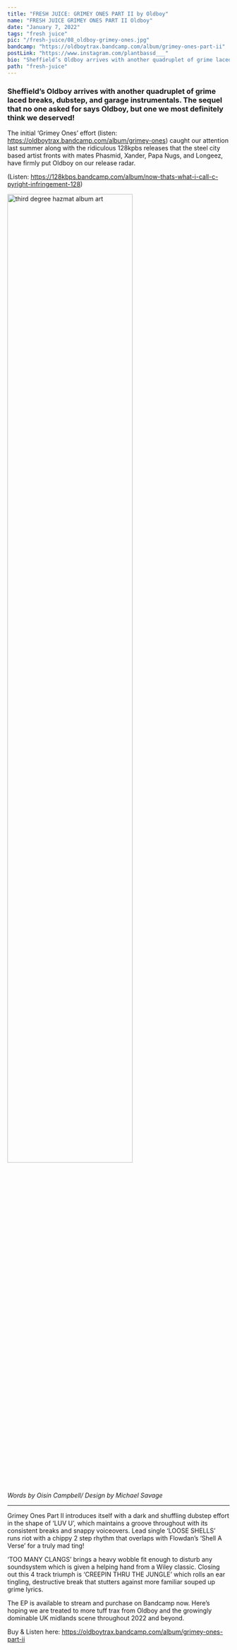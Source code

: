 ```yaml
---
title: "FRESH JUICE: GRIMEY ONES PART II by Oldboy"
name: "FRESH JUICE GRIMEY ONES PART II Oldboy"
date: "January 7, 2022"
tags: "fresh juice"
pic: "/fresh-juice/08_oldboy-grimey-ones.jpg"
bandcamp: "https://oldboytrax.bandcamp.com/album/grimey-ones-part-ii"
postLink: "https://www.instagram.com/plantbassd___"
bio: "Sheffield’s Oldboy arrives with another quadruplet of grime laced breaks, dubstep, and garage instrumentals..."
path: "fresh-juice"
---
```


### Sheffield’s Oldboy arrives with another quadruplet of grime laced breaks, dubstep, and garage instrumentals. The sequel that no one asked for says Oldboy, but one we most definitely think we deserved!

The initial ‘Grimey Ones’ effort (listen: https://oldboytrax.bandcamp.com/album/grimey-ones) caught our attention last summer along with the ridiculous 128kpbs releases that the steel city based artist fronts with mates Phasmid, Xander, Papa Nugs, and Longeez, have firmly put Oldboy on our release radar.

(Listen: https://128kbps.bandcamp.com/album/now-thats-what-i-call-c-pyright-infringement-128)

<img src="/fresh-juice/08_oldboy.jpg" alt="third degree hazmat album art" width="75%" />

<p class="smallText"><i>Words by Oisín Campbell/ Design by Michael Savage</i></p>

<hr/>

Grimey Ones Part II introduces itself with a dark and shuffling dubstep effort in the shape of ‘LUV U’, which maintains a groove throughout with its consistent breaks and snappy voiceovers. Lead single ‘LOOSE SHELLS’ runs riot with a chippy 2 step rhythm that overlaps with Flowdan’s ‘Shell A Verse’ for a truly mad ting!

‘TOO MANY CLANGS’ brings a heavy wobble fit enough to disturb any soundsystem which is given a helping hand from a Wiley classic. Closing out this 4 track triumph is ‘CREEPIN THRU THE JUNGLE’ which rolls an ear tingling, destructive break that stutters against more familiar souped up grime lyrics.

The EP is available to stream and purchase on Bandcamp now. Here’s hoping we are treated to more tuff trax from Oldboy and the growingly dominable UK midlands scene throughout 2022 and beyond.

Buy & Listen here: https://oldboytrax.bandcamp.com/album/grimey-ones-part-ii
